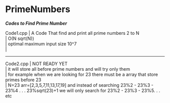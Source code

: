 # PrimeNumbers
***Codes to Find Prime Number***


Code1.cpp | A Code That find and print all prime numbers 2 to N  
          | O(N sqrt(N))  
          | optimal maximum input size 10^7  
          |   
* * * * * * * * * * * * * * *              
          
           
Code2.cpp | NOT READY YET  
          | it will store all before prime numbers and will try only them  
          | for example when we are looking for 23 there must be a array that store primes before 23    
          | N=23 arr=[2,3,5,7,11,13,17,19] and instead of searching 23%2 - 23%3 - 23%4 . . . 23%sqrt(23)+1 we will only search for 23%2 - 23%3 - 23%5. . . etc  
